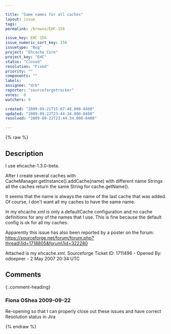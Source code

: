 ```yaml
---

title: "Same names for all caches"
layout: issue
tags: 
permalink: /browse/EHC-156

issue_key: EHC-156
issue_numeric_sort_key: 156
issuetype: "Bug"
project: "Ehcache Core"
project_key: "EHC"
status: "Closed"
resolution: "Fixed"
priority: ""
components: ""
labels: 
assignee: "drb"
reporter: "sourceforgetracker"
votes:  0
watchers: 0

created: "2009-09-21T15:07:48.000-0400"
updated: "2009-09-22T23:44:34.000-0400"
resolved: "2009-09-22T23:44:34.000-0400"

---
```




{% raw %}



## Description

<div markdown="1" class="description">

I use ehcache-1.3.0-beta.

After I create several caches with CacheManager.getInstance().addCache(name) with different name Strings all the caches return the same String for cache.getName().

It seems that the name is always the name of the last cache that was added. Of course, I don't want all my caches to have the same name.

In my ehcache.xml is only a defaultCache configuration and no cache definitions for any of the names that I use. This is fine because the default config is ok for all my caches.

Apparently this issue has also been reported by a poster on the forum: https://sourceforge.net/forum/forum.php?thread\1id=1718805&forum\1id=322280

Attached is my ehcache.xml.
Sourceforge Ticket ID: 1711496 - Opened By: odoepner - 2 May 2007 20:34 UTC

</div>

## Comments


{:.comment-heading}
### **Fiona OShea** <span class="date">2009-09-22</span>

<div markdown="1" class="comment">

Re-opening so that I can properly close out these issues and have correct Resolution status in Jira

</div>



{% endraw %}
